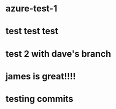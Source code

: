 # azure-test-1

# test test test

# test 2 with dave's branch

# james is great!!!!

# testing commits